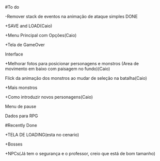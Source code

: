 #To do

-Remover stack de eventos na animação de ataque simples DONE

+SAVE and LOAD(Caio)

+Menu Principal com Opções(Caio)

+Tela de GameOver

Interface

+Melhorar fotos para posicionar personagens e monstros (Area de movimento em baixo com paisagem no fundo)(Caio)

Flick da animação dos monstros ao mudar de seleção na batalha(Caio)

+Mais monstros

+Como introduzir novos personagens(Caio)

Menu de pause

Dados para RPG

#Recently Done

+TELA DE LOADING(esta no cenario)

+Bosses

+NPCs(Já tem o segurança e o professor, creio que está de bom tamanho)


